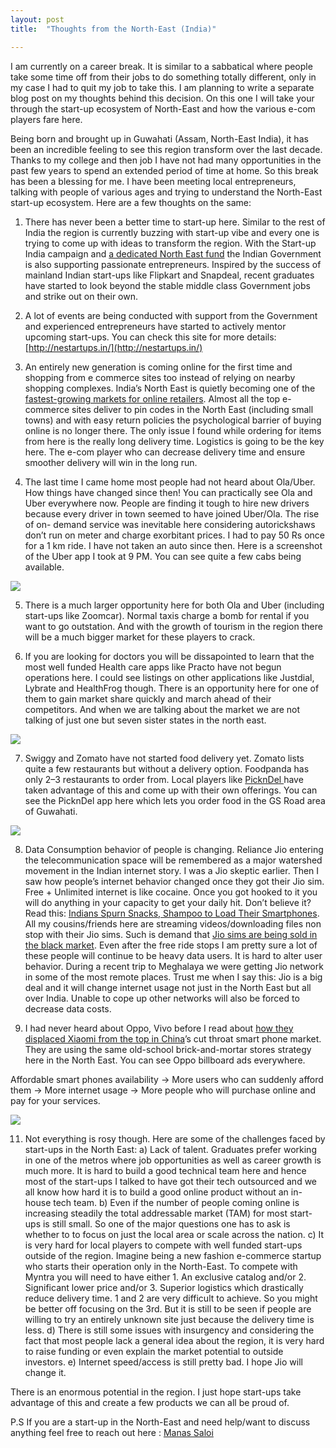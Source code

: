 ```yaml
---
layout: post
title:  "Thoughts from the North-East (India)"

---
```


I am currently on a career break. It is similar to a sabbatical where people take some time off from their jobs to do something totally different, only in my case I had to quit my job to take this. I am planning to write a separate blog post on my thoughts behind this decision. On this one I will take your through the start-up ecosystem of North-East and how the various e-com players fare here.

Being born and brought up in Guwahati (Assam, North-East India), it has been an incredible feeling to see this region transform over the last decade. Thanks to my college and then job I have not had many opportunities in the past few years to spend an extended period of time at home. So this break has been a blessing for me. I have been meeting local entrepreneurs, talking with people of various ages and trying to understand the North-East start-up ecosystem. Here are a few thoughts on the same:

1. There has never been a better time to start-up here. Similar to the rest of India the region is currently buzzing with start-up vibe and every one is trying to come up with ideas to transform the region. With the Start-up India campaign and [a dedicated North East fund](https://yourstory.com/2016/08/startups-northeast/) the Indian Government is also supporting passionate entrepreneurs. Inspired by the success of mainland Indian start-ups like Flipkart and Snapdeal, recent graduates have started to look beyond the stable middle class Government jobs and strike out on their own.

1. A lot of events are being conducted with support from the Government and experienced entrepreneurs have started to actively mentor upcoming start-ups. You can check this site for more details: [http://nestartups.in/](http://nestartups.in/)

1. An entirely new generation is coming online for the first time and shopping from e commerce sites too instead of relying on nearby shopping complexes. India’s North East is quietly becoming one of the [fastest-growing markets for online retailers](http://retail.economictimes.indiatimes.com/news/e-commerce/e-tailing/online-retailing-on-the-rise-in-north-east-india/32582545). Almost all the top e-commerce sites deliver to pin codes in the North East (including small towns) and with easy return policies the psychological barrier of buying online is no longer there. The only issue I found while ordering for items from here is the really long delivery time. Logistics is going to be the key here. The e-com player who can decrease delivery time and ensure smoother delivery will win in the long run.

1. The last time I came home most people had not heard about Ola/Uber. How things have changed since then! You can practically see Ola and Uber everywhere now. People are finding it tough to hire new drivers because every driver in town seemed to have joined Uber/Ola. The rise of on- demand service was inevitable here considering autorickshaws don’t run on meter and charge exorbitant prices. I had to pay 50 Rs once for a 1 km ride. I have not taken an auto since then. Here is a screenshot of the Uber app I took at 9 PM. You can see quite a few cabs being available.

![](https://cdn-images-1.medium.com/max/2160/1*AoL1J-KS8-CwF0dkCW6-cQ.png)

5. There is a much larger opportunity here for both Ola and Uber (including start-ups like Zoomcar). Normal taxis charge a bomb for rental if you want to go outstation. And with the growth of tourism in the region there will be a much bigger market for these players to crack.

6. If you are looking for doctors you will be dissapointed to learn that the most well funded Health care apps like Practo have not begun operations here. I could see listings on other applications like Justdial, Lybrate and HealthFrog though. There is an opportunity here for one of them to gain market share quickly and march ahead of their competitors. And when we are talking about the market we are not talking of just one but seven sister states in the north east.

![](https://cdn-images-1.medium.com/max/2160/1*22jbVGo40wopTnoTi4iwZA.png)

7. Swiggy and Zomato have not started food delivery yet. Zomato lists quite a few restaurants but without a delivery option. Foodpanda has only 2–3 restaurants to order from. Local players like [PicknDel ](http://pickndel.in/)have taken advantage of this and come up with their own offerings. You can see the PicknDel app here which lets you order food in the GS Road area of Guwahati.

![](https://cdn-images-1.medium.com/max/2160/1*GZDVlB5F8l12BiT-TyUM-A.png)

8. Data Consumption behavior of people is changing. Reliance Jio entering the telecommunication space will be remembered as a major watershed movement in the Indian internet story. I was a Jio skeptic earlier. Then I saw how people’s internet behavior changed once they got their Jio sim. Free + Unlimited internet is like cocaine. Once you got hooked to it you will do anything in your capacity to get your daily hit. Don’t believe it? Read this: [Indians Spurn Snacks, Shampoo to Load Their Smartphones](http://www.wsj.com/articles/indians-spurn-snacks-shampoo-to-load-their-smartphones-1471163223). All my cousins/friends here are streaming videos/downloading files non stop with their Jio sims. Such is demand that [Jio sims are being sold in the black market](http://timesofindia.indiatimes.com/city/mumbai/Reliance-Jio-sim-being-sold-in-black/articleshow/53999090.cms). Even after the free ride stops I am pretty sure a lot of these people will continue to be heavy data users. It is hard to alter user behavior. During a recent trip to Meghalaya we were getting Jio network in some of the most remote places. Trust me when I say this: Jio is a big deal and it will change internet usage not just in the North East but all over India. Unable to cope up other networks will also be forced to decrease data costs.

9. I had never heard about Oppo, Vivo before I read about [how they displaced Xiaomi from the top in China](http://www.wsj.com/articles/for-chinas-hottest-phone-maker-the-old-ways-work-1470812857)’s cut throat smart phone market. They are using the same old-school brick-and-mortar stores strategy here in the North East. You can see Oppo billboard ads everywhere.

Affordable smart phones availability -> More users who can suddenly afford them -> More internet usage -> More people who will purchase online and pay for your services.

![](https://cdn-images-1.medium.com/max/8320/1*_baJJy2FJPYQJFtT7XHLdw.jpeg)

11. Not everything is rosy though. Here are some of the challenges faced by start-ups in the North East:
a) Lack of talent. Graduates prefer working in one of the metros where job opportunities as well as career growth is much more. It is hard to build a good technical team here and hence most of the start-ups I talked to have got their tech outsourced and we all know how hard it is to build a good online product without an in-house tech team.
b) Even if the number of people coming online is increasing steadily the total addressable market (TAM) for most start-ups is still small. So one of the major questions one has to ask is whether to to focus on just the local area or scale across the nation.
c) It is very hard for local players to compete with well funded start-ups outside of the region. Imagine being a new fashion e-commerce startup who starts their operation only in the North-East. To compete with Myntra you will need to have either 1. An exclusive catalog and/or 2. Significant lower price and/or 3. Superior logistics which drastically reduce delivery time. 1 and 2 are very difficult to achieve. So you might be better off focusing on the 3rd. But it is still to be seen if people are willing to try an entirely unknown site just because the delivery time is less.
d) There is still some issues with insurgency and considering the fact that most people lack a general idea about the region, it is very hard to raise funding or even explain the market potential to outside investors.
e) Internet speed/access is still pretty bad. I hope Jio will change it.

There is an enormous potential in the region. I just hope start-ups take advantage of this and create a few products we can all be proud of.

P.S If you are a start-up in the North-East and need help/want to discuss anything feel free to reach out here : [Manas Saloi](https://in.linkedin.com/in/manassaloi)
